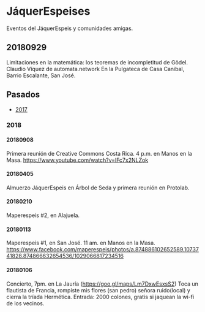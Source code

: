 # JáquerEspeises

Eventos del JáquerEspeis y comunidades amigas.

## 20180929

Limitaciones en la matemática: los teoremas de incompletitud de Gödel.
Claudio Víquez de automata.network
En la Pulgateca de Casa Canibal, Barrio Escalante, San José.

## Pasados

* [2017](2017)

### 2018

#### 20180908

Primera reunión de Creative Commons Costa Rica.
4 p.m. en Manos en la Masa.
https://www.youtube.com/watch?v=lFc7x2NLZok

#### 20180405

Almuerzo JáquerEspeis en Árbol de Seda y primera reunión en Protolab.

#### 20180210

Maperespeis #2, en Alajuela.

#### 20180113

Maperespeis #1, en San José.
11 am. en Manos en la Masa.
https://www.facebook.com/maperespeis/photos/a.874886102652589.1073741828.874866632654536/1029066817234516

#### 20180106

Concierto, 7pm. en La Jauría (https://goo.gl/maps/Lm7DxwEsxsS2)
Toca un flautista de Francia, rompiste mis flores (san pedro) señora ruido(local) y cierra la tríada Hermética.
Entrada: 2000 colones, gratis si jaquean la wi-fi de los vecinos.
